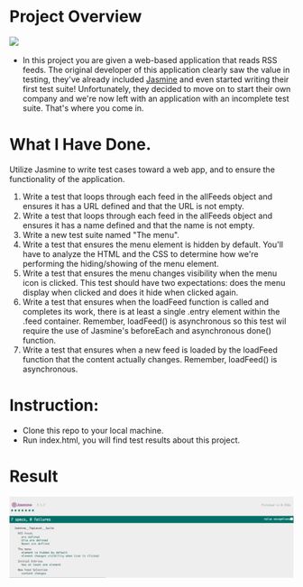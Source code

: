 # Project Overview
![](http://progressed.io/bar/90?title=Progress)

- In this project you are given a web-based application that reads RSS feeds. The original developer of this application clearly saw the value in testing, they've already included [Jasmine](http://jasmine.github.io/) and even started writing their first test suite! Unfortunately, they decided to move on to start their own company and we're now left with an application with an incomplete test suite. That's where you come in.

# What I Have Done.
Utilize Jasmine to write test cases toward a web app, and to ensure the functionality of the application.

1. Write a test that loops through each feed in the allFeeds object and ensures it has a URL defined and that the URL is not empty.
2. Write a test that loops through each feed in the allFeeds object and ensures it has a name defined and that the name is not empty.
3. Write a new test suite named "The menu".
4. Write a test that ensures the menu element is hidden by default. You'll have to analyze the HTML and the CSS to determine how we're performing the hiding/showing of the menu element.
5. Write a test that ensures the menu changes visibility when the menu icon is clicked. This test should have two expectations: does the menu display when clicked and does it hide when clicked again.
6. Write a test that ensures when the loadFeed function is called and completes its work, there is at least a single .entry element within the .feed container. Remember, loadFeed() is asynchronous so this test wil require the use of Jasmine's beforeEach and asynchronous done() function.
7. Write a test that ensures when a new feed is loaded by the loadFeed function that the content actually changes. Remember, loadFeed() is asynchronous.

# Instruction:
- Clone this repo to your local machine.
- Run index.html, you will find test results about this project.

# Result
![result](result.png)
